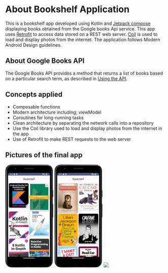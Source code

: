 # About Bookshelf Application
This is a bookshelf app developed using Kotlin and [Jetpack compose](https://developer.android.com/jetpack/compose) 
displaying books obtained from the Google books Api service. This app uses [Retrofit](https://square.github.io/retrofit/) 
to access data stored on a REST web server. [Coil](https://coil-kt.github.io/coil/) is used to load and display 
photos from the internet. The application follows Modern Android Design guidelines.

## About Google Books API
The Google Books API provides a method that returns a list of books based on a particular search 
term, as described in [Using the API](https://developers.google.com/books/docs/v1/using?authuser=1#PerformingSearch).

## Concepts applied
- Composable functions
- Modern architecture including; viewModel
- Coroutines for long-running tasks
- Clean architecture by separating the network calls into a repository
- Use the Coil library used to load and display photos from the internet in the app
- Use of Retrofit to make REST requests to the web server

## Pictures of the final app
<img src = "https://github.com/JimmyAlele/Bookshelf/blob/master/app/src/main/res/drawable/kotlin_screenshot.png" width = "30%">
<img src = "https://github.com/JimmyAlele/Bookshelf/blob/master/app/src/main/res/drawable/cat_screenshot.png" width = "30%">
<img src = "https://github.com/JimmyAlele/Bookshelf/assets/135094151/71432bf6-a5b4-49b6-89c0-ae5e9ff0999c" width = "30%">
